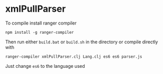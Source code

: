 # xmlPullParser

To compile install ranger compiler

```
npm install -g ranger-compiler
```

Then run either `build.bat` or `build.sh` in the directory or compile directly with

```
ranger-compiler xmlPullParser.clj Lang.clj es6 es6 parser.js
```

Just change `es6` to the language used
